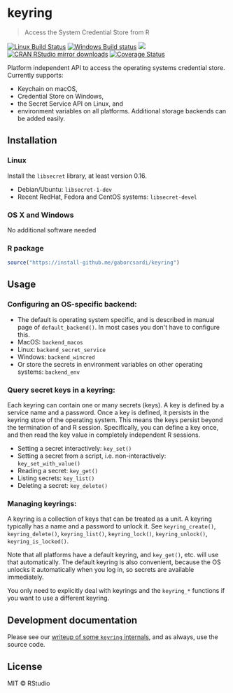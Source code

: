 


# keyring

> Access the System Credential Store from R

[![Linux Build Status](https://travis-ci.org/gaborcsardi/keyring.svg?branch=master)](https://travis-ci.org/gaborcsardi/keyring)
[![Windows Build status](https://ci.appveyor.com/api/projects/status/github/gaborcsardi/keyring?svg=true)](https://ci.appveyor.com/project/gaborcsardi/keyring)
[![](https://www.r-pkg.org/badges/version/keyring)](https://www.r-pkg.org/pkg/keyring)
[![CRAN RStudio mirror downloads](https://cranlogs.r-pkg.org/badges/keyring)](https://www.r-pkg.org/pkg/keyring)
[![Coverage Status](https://img.shields.io/codecov/c/github/gaborcsardi/keyring/master.svg)](https://codecov.io/github/gaborcsardi/keyring?branch=master)

Platform independent API to access the operating systems
credential store. Currently supports:
* Keychain on macOS,
* Credential Store on Windows,
* the Secret Service API on Linux, and
* environment variables on all platforms.
Additional storage backends can be added easily.

## Installation

### Linux

Install the `libsecret` library, at least version 0.16.

- Debian/Ubuntu: `libsecret-1-dev`
- Recent RedHat, Fedora and CentOS systems: `libsecret-devel`

### OS X and Windows

No additional software needed

### R package


```r
source("https://install-github.me/gaborcsardi/keyring")
```

## Usage

### Configuring an OS-specific backend:

- The default is operating system specific, and is described in
  manual page of `default_backend()`. In most cases you don't have
  to configure this.
- MacOS: `backend_macos`
- Linux: `backend_secret_service`
- Windows: `backend_wincred`
- Or store the secrets in environment variables on other operating
  systems: `backend_env`

### Query secret keys in a keyring:

Each keyring can contain one or many secrets (keys). A key is defined by
a service name and a password. Once a key is defined, it persists in the
keyring store of the operating system. This means the keys persist beyond
the termination of and R session. Specifically, you can define a key
once, and then read the key value in completely independent R sessions.

- Setting a secret interactively: `key_set()`
- Setting a secret from a script, i.e. non-interactively:
  `key_set_with_value()`
- Reading a secret: `key_get()`
- Listing secrets: `key_list()`
- Deleting a secret: `key_delete()`

### Managing keyrings:

A keyring is a collection of keys that can be treated as a unit.
A keyring typically has a name and a password to unlock it.
See `keyring_create()`, `keyring_delete()`, `keyring_list()`,
`keyring_lock()`, `keyring_unlock()`, `keyring_is_locked()`.

Note that all platforms have a default keyring, and `key_get()`, etc.
will use that automatically. The default keyring is also convenient,
because the OS unlocks it automatically when you log in, so secrets
are available immediately.

You only need to explicitly deal with keyrings and the `keyring_*`
functions if you want to use a different keyring.

## Development documentation

Please see our [writeup of some `keyring` internals](https://github.com/gaborcsardi/keyring/blob/master/inst/development-notes.md),
and as always, use the source code.

## License

MIT © RStudio
